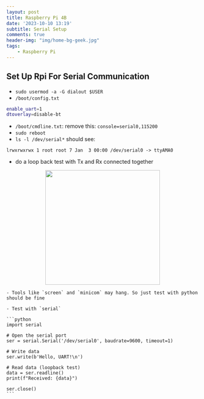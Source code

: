 ```yaml
---
layout: post
title: Raspberry Pi 4B
date: '2023-10-10 13:19'
subtitle: Serial Setup
comments: true
header-img: "img/home-bg-geek.jpg"
tags:
    - Raspberry Pi
---
```


## Set Up Rpi For Serial Communication

- `sudo usermod -a -G dialout $USER`
- `/boot/config.txt`

```bash
enable_uart=1
dtoverlay=disable-bt
```

- `/boot/cmdline.txt`: remove this: `console=serial0,115200`
- `sudo reboot`
- `ls -l /dev/serial*` should see:

```
lrwxrwxrwx 1 root root 7 Jan  3 00:00 /dev/serial0 -> ttyAMA0
```

- do a loop back test with Tx and Rx connected together

<div style="text-align: center;">
<p align="center">
    <figure>
        <img src="https://www.raspberrypi.com/documentation/computers/images/GPIO-Pinout-Diagram-2.png?hash=df7d7847c57a1ca6d5b2617695de6d46" height="300" alt=""/>
    </figure>
</p>
</div>

    - Tools like `screen` and `minicom` may hang. So just test with python should be fine

    - Test with `serial`

    ```python
    import serial

    # Open the serial port
    ser = serial.Serial('/dev/serial0', baudrate=9600, timeout=1)

    # Write data
    ser.write(b'Hello, UART!\n')

    # Read data (loopback test)
    data = ser.readline()
    print(f"Received: {data}")

    ser.close()
    ```

